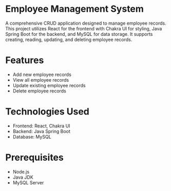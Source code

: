# Employee Management System
A comprehensive CRUD application designed to manage employee records. This project utilizes React for the frontend with Chakra UI for styling, Java Spring Boot for the backend, and MySQL for data storage. It supports creating, reading, updating, and deleting employee records.

# Features
- Add new employee records
- View all employee records
- Update existing employee records
- Delete employee records

# Technologies Used
- Frontend: React, Chakra UI
- Backend: Java Spring Boot
- Database: MySQL

# Prerequisites
- Node.js
- Java JDK
- MySQL Server
